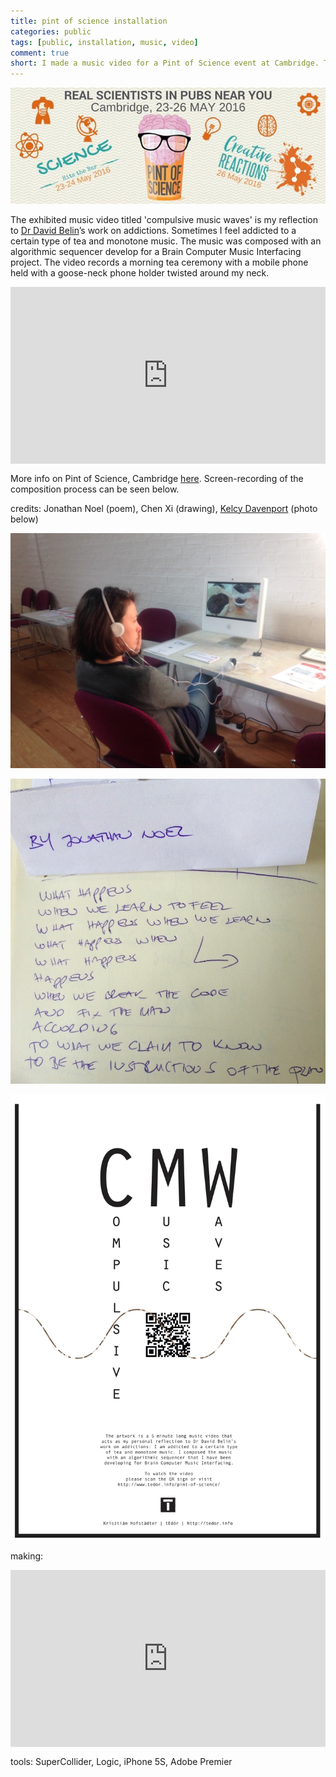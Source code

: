 ```yaml
---
title: pint of science installation
categories: public
tags: [public, installation, music, video]
comment: true
short: I made a music video for a Pint of Science event at Cambridge. The idea is to reflect on addiction, in this case my caffeine addiction.
---
```

![](../assets/img/2016-04-23-pint-of-science-cambridge-2016.jpg)

The exhibited music video titled 'compulsive music waves' is my reflection to [Dr David Belin](http://www.neuroscience.cam.ac.uk/directory/profile.php?davidbelin)’s work on addictions. Sometimes I feel addicted to a certain type of tea and monotone music. The music was composed with an algorithmic sequencer develop for a Brain Computer Music Interfacing project. The video records a morning tea ceremony with a mobile phone held with a goose-neck phone holder twisted around my neck.

<div style="left: 0; width: 100%; height: 0; position: relative; padding-bottom: 56.2493%;"><iframe src="https://www.youtube.com/embed/fTeJymxZoJs?rel=0&amp;showinfo=0" style="border: 0; top: 0; left: 0; width: 100%; height: 100%; position: absolute;" allowfullscreen scrolling="no"></iframe></div>

More info on Pint of Science, Cambridge [here](https://pintofscience.co.uk/event/hacking-the-brain-smart-drugs-and-addiction). Screen-recording of the composition process can be seen below. 

credits: Jonathan Noel (poem), Chen Xi (drawing), [Kelcy Davenport](http://www.kelcydavenport.com/) (photo below)

![](../assets/img/2016-04-23-pint-of-science-installation.jpg)

![](../assets/img/2016-04-23-pint-of-science-jonathan-noel-what-happens.jpg)

![](../assets/img/2016-04-23-pint-of-science-installation-poster.jpg)

making:

<div style="left: 0; width: 100%; height: 0; position: relative; padding-bottom: 56.2493%;"><iframe src="https://www.youtube.com/embed/82js1ncB4AM?rel=0&amp;showinfo=0" style="border: 0; top: 0; left: 0; width: 100%; height: 100%; position: absolute;" allowfullscreen scrolling="no"></iframe></div>

tools: SuperCollider, Logic, iPhone 5S, Adobe Premier

